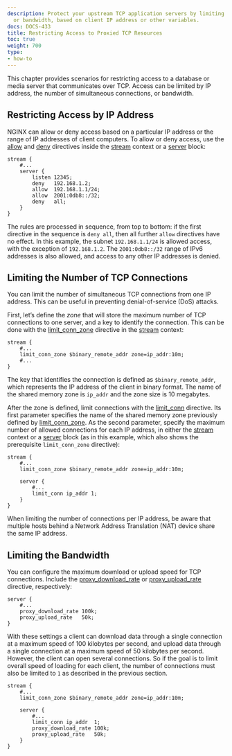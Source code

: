 ```yaml
---
description: Protect your upstream TCP application servers by limiting connections
  or bandwidth, based on client IP address or other variables.
docs: DOCS-433
title: Restricting Access to Proxied TCP Resources
toc: true
weight: 700
type:
- how-to
---
```


This chapter provides scenarios for restricting access to a database or media server that communicates over TCP. Access can be limited by IP address, the number of simultaneous connections, or bandwidth.

<span id="restrict"></span>
## Restricting Access by IP Address

NGINX can allow or deny access based on a particular IP address or the range of IP addresses of client computers. To allow or deny access, use the [allow](https://nginx.org/en/docs/stream/ngx_stream_access_module.html#allow) and [deny](https://nginx.org/en/docs/stream/ngx_stream_access_module.html#deny) directives inside the [stream](https://nginx.org/en/docs/stream/ngx_stream_core_module.html#stream) context or a [server](https://nginx.org/en/docs/stream/ngx_stream_core_module.html#server) block:

```nginx
stream {
    #...
    server {
        listen 12345;
        deny   192.168.1.2;
        allow  192.168.1.1/24;
        allow  2001:0db8::/32;
        deny   all;
    }
}
```

The rules are processed in sequence, from top to bottom: if the first directive in the sequence is `deny all`, then all further `allow` directives have no effect. In this example, the subnet `192.168.1.1/24` is allowed access, with the exception of `192.168.1.2`. The `2001:0db8::/32` range of IPv6 addresses is also allowed, and access to any other IP addresses is denied.

<span id="limit_conn"></span>
## Limiting the Number of TCP Connections

You can limit the number of simultaneous TCP connections from one IP address. This can be useful in preventing denial-of-service (DoS) attacks.

First, let’s define the _zone_ that will store the maximum number of TCP connections to one server, and a key to identify the connection. This can be done with the [limit_conn_zone](https://nginx.org/en/docs/http/ngx_http_limit_conn_module.html#limit_conn_zone) directive in the [stream](https://nginx.org/en/docs/stream/ngx_stream_core_module.html#stream) context:

```nginx
stream {
    #...
    limit_conn_zone $binary_remote_addr zone=ip_addr:10m;
    #...
}
```

The key that identifies the connection is defined as `$binary_remote_addr`, which represents the IP address of the client in binary format. The name of the shared memory zone is `ip_addr` and the zone size is 10 megabytes.

After the zone is defined, limit connections with the [limit_conn](https://nginx.org/en/docs/stream/ngx_stream_limit_conn_module.html#limit_conn) directive. Its first parameter specifies the name of the shared memory zone previously defined by [limit_conn_zone](https://nginx.org/en/docs/http/ngx_http_limit_conn_module.html#limit_conn_zone). As the second parameter, specify the maximum number of allowed connections for each IP address, in either the [stream](https://nginx.org/en/docs/stream/ngx_stream_core_module.html#stream) context or a [server](https://nginx.org/en/docs/stream/ngx_stream_core_module.html#server) block (as in this example, which also shows the prerequisite `limit_conn_zone` directive):

```nginx
stream {
    #...
    limit_conn_zone $binary_remote_addr zone=ip_addr:10m;

    server {
        #...
        limit_conn ip_addr 1;
    }
}
```

When limiting the number of connections per IP address, be aware that multiple hosts behind a Network Address Translation (NAT) device share the same IP address.

<span id="limit_bandwidth"></span>
## Limiting the Bandwidth

You can configure the maximum download or upload speed for TCP connections. Include the [proxy_download_rate](https://nginx.org/en/docs/stream/ngx_stream_proxy_module.html#proxy_download_rate) or [proxy_upload_rate](https://nginx.org/en/docs/stream/ngx_stream_proxy_module.html#proxy_upload_rate) directive, respectively:

```nginx
server {
    #...
    proxy_download_rate 100k;
    proxy_upload_rate   50k;
}
```

With these settings a client can download data through a single connection at a maximum speed of 100 kilobytes per second, and upload data through a single connection at a maximum speed of 50 kilobytes per second. However, the client can open several connections. So if the goal is to limit overall speed of loading for each client, the number of connections must also be limited to `1` as described in the previous section.

```nginx
stream {
    #...
    limit_conn_zone $binary_remote_addr zone=ip_addr:10m;

    server {
        #...
        limit_conn ip_addr  1;
        proxy_download_rate 100k;
        proxy_upload_rate   50k;
    }
}
```
